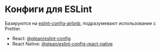 # Конфиги для ESLint
Базируются на [eslint-config-airbnb](https://github.com/airbnb/javascript/tree/master/packages/eslint-config-airbnb), подразумевают использование с Prettier.

- React: [@qlean/eslint-config](https://github.com/Qlean/eslint-config/tree/master/packages/eslint-config)
- React Native: [@qlean/eslint-config-react-native](https://github.com/Qlean/eslint-config/tree/master/packages/eslint-config-react-native)
